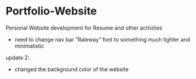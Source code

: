 # Portfolio-Website
Personal Website development for Resume and other activities

- need to change nav bar "Raleway" font to something much lighter and minimalistic

update 2:
- changed the background color of the website
